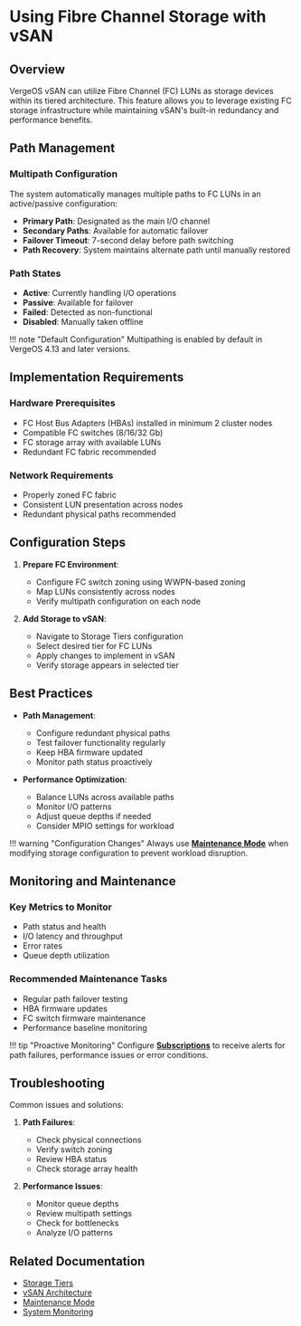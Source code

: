 # Using Fibre Channel Storage with vSAN

## Overview

VergeOS vSAN can utilize Fibre Channel (FC) LUNs as storage devices within its tiered architecture. This feature allows you to leverage existing FC storage infrastructure while maintaining vSAN's built-in redundancy and performance benefits.

## Path Management

### Multipath Configuration

The system automatically manages multiple paths to FC LUNs in an active/passive configuration:

- **Primary Path**: Designated as the main I/O channel
- **Secondary Paths**: Available for automatic failover
- **Failover Timeout**: 7-second delay before path switching
- **Path Recovery**: System maintains alternate path until manually restored

### Path States

* **Active**: Currently handling I/O operations
* **Passive**: Available for failover
* **Failed**: Detected as non-functional
* **Disabled**: Manually taken offline

!!! note "Default Configuration"
    Multipathing is enabled by default in VergeOS 4.13 and later versions.

## Implementation Requirements

### Hardware Prerequisites

- FC Host Bus Adapters (HBAs) installed in minimum 2 cluster nodes
- Compatible FC switches (8/16/32 Gb)
- FC storage array with available LUNs
- Redundant FC fabric recommended

### Network Requirements 

- Properly zoned FC fabric
- Consistent LUN presentation across nodes
- Redundant physical paths recommended

## Configuration Steps

1. **Prepare FC Environment**:
    - Configure FC switch zoning using WWPN-based zoning
    - Map LUNs consistently across nodes
    - Verify multipath configuration on each node

2. **Add Storage to vSAN**:
    - Navigate to Storage Tiers configuration
    - Select desired tier for FC LUNs
    - Apply changes to implement in vSAN
    - Verify storage appears in selected tier

## Best Practices

- **Path Management**:
    - Configure redundant physical paths
    - Test failover functionality regularly 
    - Keep HBA firmware updated
    - Monitor path status proactively

- **Performance Optimization**:
    - Balance LUNs across available paths
    - Monitor I/O patterns
    - Adjust queue depths if needed
    - Consider MPIO settings for workload

!!! warning "Configuration Changes"
    Always use [**Maintenance Mode**](/product-guide/system/maintenance-mode) when modifying storage configuration to prevent workload disruption.

## Monitoring and Maintenance

### Key Metrics to Monitor

- Path status and health
- I/O latency and throughput
- Error rates
- Queue depth utilization

### Recommended Maintenance Tasks

- Regular path failover testing
- HBA firmware updates
- FC switch firmware maintenance 
- Performance baseline monitoring

!!! tip "Proactive Monitoring"
    Configure [**Subscriptions**](/product-guide/system/subscriptions-overview) to receive alerts for path failures, performance issues or error conditions.

## Troubleshooting

Common issues and solutions:

1. **Path Failures**:
    - Check physical connections
    - Verify switch zoning
    - Review HBA status
    - Check storage array health

2. **Performance Issues**:
    - Monitor queue depths
    - Review multipath settings
    - Check for bottlenecks
    - Analyze I/O patterns

## Related Documentation

- [Storage Tiers](/product-guide/vsan/storage-tiers)
- [vSAN Architecture](/product-guide/vsan/architecture)
- [Maintenance Mode](/product-guide/system/maintenance-mode)
- [System Monitoring](/product-guide/system/subscriptions-overview)
